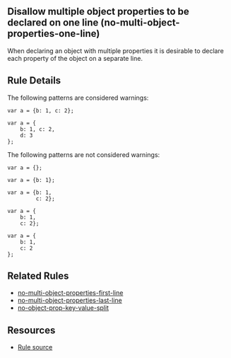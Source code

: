 ## Disallow multiple object properties to be declared on one line (no-multi-object-properties-one-line)
When declaring an object with multiple properties it is desirable to declare each property of the object on a separate line.

## Rule Details


The following patterns are considered warnings:
```
var a = {b: 1, c: 2};

var a = {
    b: 1, c: 2,
    d: 3
};
```


The following patterns are not considered warnings:
```
var a = {};

var a = {b: 1};

var a = {b: 1,
         c: 2};

var a = {
    b: 1,
    c: 2};

var a = {
    b: 1,
    c: 2
};
```

## Related Rules
- [no-multi-object-properties-first-line](https://github.com/davidwaterston/eslint-rules/blob/master/no-multi-object-properties-first-line.md)
- [no-multi-object-properties-last-line](https://github.com/davidwaterston/eslint-rules/blob/master/no-multi-object-properties-last-line.md)
- [no-object-prop-key-value-split](https://github.com/davidwaterston/eslint-rules/blob/master/no-object-prop-key-value-split.md)

## Resources
 - [Rule source](https://github.com/davidwaterston/eslint-rules/blob/master/no-multi-object-properties-one-line.js)
